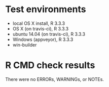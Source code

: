 # Test environments

- local OS X install, R 3.3.3
- OS X (on travis-ci), R 3.3.3
- ubuntu 14.04 (on travis-ci), R 3.3.3
- Windows (appveyor), R 3.3.3
- win-builder

# R CMD check results

There were no ERRORs, WARNINGs, or NOTEs. 